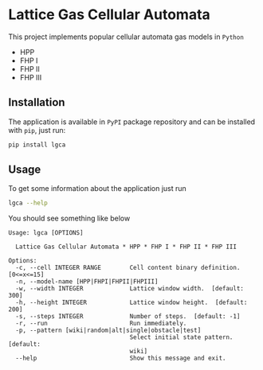 # Lattice Gas Cellular Automata

This project implements popular cellular automata gas models in `Python`

* HPP
* FHP I
* FHP II
* FHP III

## Installation

The application is available in `PyPI` package repository and can be installed with `pip`, just run:

```bash
pip install lgca
```

## Usage

To get some information about the application just run

```bash
lgca --help
```

You should see something like below

```text
Usage: lgca [OPTIONS]

  Lattice Gas Cellular Automata * HPP * FHP I * FHP II * FHP III

Options:
  -c, --cell INTEGER RANGE        Cell content binary definition.  [0<=x<=15]
  -n, --model-name [HPP|FHPI|FHPII|FHPIII]
  -w, --width INTEGER             Lattice window width.  [default: 300]
  -h, --height INTEGER            Lattice window height.  [default: 200]
  -s, --steps INTEGER             Number of steps.  [default: -1]
  -r, --run                       Run immediately.
  -p, --pattern [wiki|random|alt|single|obstacle|test]
                                  Select initial state pattern.  [default:
                                  wiki]
  --help                          Show this message and exit.
```
